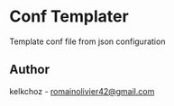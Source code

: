 # Conf Templater

Template conf file from json configuration

## Author

kelkchoz - romainolivier42@gmail.com
